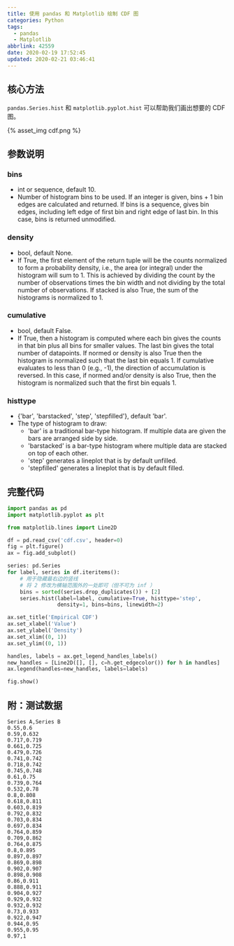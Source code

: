 ```yaml
---
title: 使用 pandas 和 Matplotlib 绘制 CDF 图
categories: Python
tags:
  - pandas
  - Matplotlib
abbrlink: 42559
date: 2020-02-19 17:52:45
updated: 2020-02-21 03:46:41
---
```

## 核心方法

`pandas.Series.hist` 和 `matplotlib.pyplot.hist` 可以帮助我们画出想要的 CDF 图。

{% asset_img cdf.png %}

<!-- more -->

## 参数说明

### bins

- int or sequence, default 10.
- Number of histogram bins to be used. If an integer is given, bins + 1 bin edges are calculated and returned. If bins is a sequence, gives bin edges, including left edge of first bin and right edge of last bin. In this case, bins is returned unmodified.

### density

- bool, default None.
- If True, the first element of the return tuple will be the counts normalized to form a probability density, i.e., the area (or integral) under the histogram will sum to 1. This is achieved by dividing the count by the number of observations times the bin width and not dividing by the total number of observations. If stacked is also True, the sum of the histograms is normalized to 1.

### cumulative

- bool, default False.
- If True, then a histogram is computed where each bin gives the counts in that bin plus all bins for smaller values. The last bin gives the total number of datapoints. If normed or density is also True then the histogram is normalized such that the last bin equals 1. If cumulative evaluates to less than 0 (e.g., -1), the direction of accumulation is reversed. In this case, if normed and/or density is also True, then the histogram is normalized such that the first bin equals 1.

### histtype

- {'bar', 'barstacked', 'step', 'stepfilled'}, default 'bar'.
- The type of histogram to draw:
    - 'bar' is a traditional bar-type histogram. If multiple data are given the bars are arranged side by side.
    - 'barstacked' is a bar-type histogram where multiple data are stacked on top of each other.
    - 'step' generates a lineplot that is by default unfilled.
    - 'stepfilled' generates a lineplot that is by default filled.

## 完整代码

```python
import pandas as pd
import matplotlib.pyplot as plt

from matplotlib.lines import Line2D

df = pd.read_csv('cdf.csv', header=0)
fig = plt.figure()
ax = fig.add_subplot()

series: pd.Series
for label, series in df.iteritems():
    # 用于隐藏最右边的竖线
    # 将 2 修改为横轴范围外的一处即可（但不可为 inf ）
    bins = sorted(series.drop_duplicates()) + [2]
    series.hist(label=label, cumulative=True, histtype='step',
                density=1, bins=bins, linewidth=2)

ax.set_title('Empirical CDF')
ax.set_xlabel('Value')
ax.set_ylabel('Density')
ax.set_xlim((0, 1))
ax.set_ylim((0, 1))

handles, labels = ax.get_legend_handles_labels()
new_handles = [Line2D([], [], c=h.get_edgecolor()) for h in handles]
ax.legend(handles=new_handles, labels=labels)

fig.show()
```

## 附：测试数据

```
Series A,Series B
0.55,0.6
0.59,0.632
0.717,0.719
0.661,0.725
0.479,0.726
0.741,0.742
0.718,0.742
0.745,0.748
0.61,0.75
0.739,0.764
0.532,0.78
0.8,0.808
0.618,0.811
0.603,0.819
0.792,0.832
0.703,0.834
0.697,0.834
0.764,0.859
0.709,0.862
0.764,0.875
0.8,0.895
0.897,0.897
0.869,0.898
0.902,0.907
0.898,0.908
0.86,0.911
0.888,0.911
0.904,0.927
0.929,0.932
0.932,0.932
0.73,0.933
0.922,0.947
0.944,0.95
0.955,0.95
0.97,1
```

